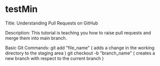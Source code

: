 # testMin

Title: Understanding Pull Requests on GitHub

Description: This tutorial is teaching you how to raise pull requests and merge them into main branch.

Basic Git Commands: git add "file_name" ( adds a change in the working directory to the staging area ) git checkout -b "branch_name" ( creates a new branch with respect to the current branch )